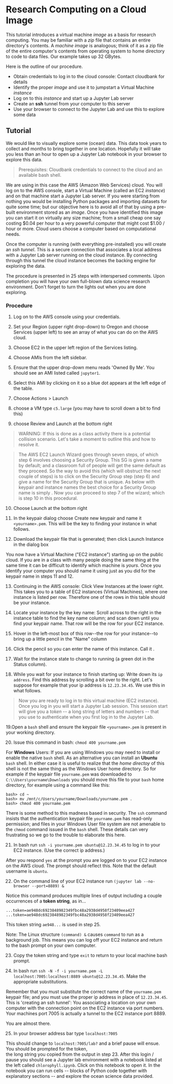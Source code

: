 # Research Computing on a Cloud Image

This tutorial introduces a virtual machine *image* as a basis for research computing. 
You may be familiar with a *zip* file that contains an entire directory's contents. A
*machine image* is analogous; think of it as a zip file of the entire computer's contents
from operating system to home directory to code to data files. Our example takes up 
32 GBytes. 

Here is the outline of our procedure.

- Obtain credentials to log in to the cloud console: Contact cloudbank for details
- Identify the proper *image* and use it to jumpstart a Virtual Machine *instance*
- Log on to this *instance* and start up a Jupyter Lab server
- Create an **ssh** tunnel from your computer to this server
- Use your browser to connect to the Jupyter Lab and use this to explore some data


## Tutorial


We would like to visually explore some (ocean) data. This data took years to collect and 
months to bring together in one location. Hopefully it will take you less than an hour to
open up a Jupyter Lab notebook in your browser to explore this data. 


> Prerequisites: Cloudbank credentials to connect to the cloud and an available bash shell.


We are using in this case the AWS (Amazon Web Services) cloud. You will log on to the AWS 
console, start a Virtual Machine (called an EC2 *instance*) and on that machine start a 
Jupyter Lab server. If you were starting from nothing you would be installing Python 
packages and importing datasets for quite some time; but our objective here is to avoid 
all of that by using a pre-built environment stored as an *image*. Once you have identified
this image you can start it on virtually any size machine; from a small cheap one say
costing $0.04 per hour to a very powerful computer that might cost $1.00 / hour or more. 
Cloud users choose a computer based on computational needs.


Once the computer is running (with everything pre-installed) you will create 
an *ssh tunnel*. This is a secure connection that associates a local address with a Jupyter Lab 
server running on the cloud instance. By connecting through this tunnel the cloud instance 
becomes the backing engine for exploring the data. 


The procedure is presented in 25 steps with interspersed comments.
Upon completion you will have your own full-blown data science research environment. 
Don't forget to turn the lights out when you are done exploring. 


### Procedure


1. Log on to the AWS console using your credentials.


2. Set your Region (upper right drop-down) to Oregon and choose Services (upper left) to see an 
array of what you can do on the AWS cloud.


3. Choose EC2 in the upper left region of the Services listing. 


4. Choose AMIs from the left sidebar.


5. Ensure that the upper drop-down menu reads 'Owned By Me'. You should see an AMI listed called `jupyter1`. 


6. Select this AMI by clicking on it so a blue dot appears at the left edge of the table.


7. Choose Actions > Launch 


8. choose a VM type `c5.large` (you may have to scroll down a bit to find this)


9. choose Review and Launch at the bottom right


> WARNING: If this is done as a class activity there is a potential collision scenario. Let's 
take a moment to outline this and how to resolve it.

> The AWS EC2 Launch Wizard goes through seven steps, of which step 6 involves choosing a 
Security Group. This SG is given a name by default; and a classroom full of people will get
the same default as they proceed. So the way to avoid this (which will obstruct the next 
couple of steps) is to click on the Security Group step (step 6) and give a name for the 
Security Group that is unique. As below with keypair and instance names the best choice 
for a Security Group name is simply <yourname>. Now you can proceed to step 7 of the wizard;
which is step 10 in this procedural. 


10. Choose Launch at the bottom right


11. In the keypair dialog choose Create new keypair and name it `<yourname>.pem`. 
This will be the key to finding your instance in what follows.


12. Download the keypair file that is generated; then click Launch Instance in the dialog box

 
You now have a Virtual Machine ("EC2 instance") starting up on the public cloud. If you are in
a class with many people doing the same thing at the same time it can be difficult to identify
which machine is *yours*. Once you identify your computer you should name it using <yourname> 
just as you did for the keypair name in steps 11 and 12.

 

13. Continuing in the AWS console: Click View Instances at the lower right. This takes 
you to a table of EC2 instances (Virtual Machines), where one instance is listed per row. 
Therefore one of the rows in this table should be your instance.


14. Locate your instance by the key name: Scroll across to the right in the instance table to find the 
key name column; 
and scan down until you find your keypair name. That row will be the row for your EC2 instance.


15. Hover in the left-most box of this row--the row for your instance--to bring up a little pencil in the "Name" column


16. Click the pencil so you can enter the name of this instance. Call it <yourname>.


17. Wait for the instance state to change to running (a green dot in the Status column). 


18. While you wait for your instance to finish starting up: Write down its `ip address`. 
Find this address by scrolling a bit over to the right. Let's suppose for example that 
your ip address is `12.23.34.45`. We use this in what follows.

 

> Now you are ready to log in to this virtual machine (EC2 instance). 
Once you log in you will start a Jupyter Lab session. This session start
will give you a *token* -- a long string of letters and numbers -- that 
you use to authenticate when you first log in to the Jupyter Lab.

 

19.Open a `bash` shell and ensure the keypair file `<yourname>.pem` is present in your working directory.


20. Issue this command in bash: `chmod 400 yourname.pem`

 

For **Windows** Users: If you are using Windows you may need to install or enable the native `bash` shell. 
As an alternative you can install an **Ubuntu** `bash` shell. In either case it is useful to realize that
the *home directoy* of this shell is not the same thing as the Windows User home directory. So for example
if the keypair file `yourname.pem` was downloaded to `C:\\Users\yourname\Downloads` you should move this 
file to your `bash` home directory, for example using a command like this: 


```
bash> cd ~
bash> mv /mnt/c/Users/yourname/Downloads/yourname.pem .
bash> chmod 400 yourname.pem
```

There is some method to this madness based in security. The `ssh` command insists that the 
authentication keypair file `yourname.pem` has read-only permission; and files in your Windows User file system
are not amenable to the `chmod` command issued in the `bash` shell. 
These details can very frustrating so we go to the trouble to elaborate this here.

 

21. In bash run `ssh -i yourname.pem ubuntu@12.23.34.45` to log in to your EC2 instance. (Use the correct ip address.)

 

After you respond `yes` at the prompt you are logged on to your EC2 instance on the AWS cloud. The prompt should reflect this.
Note that the default username is `ubuntu`. 

 

22. On the command line of your EC2 instance run `(jupyter lab --no-browser --port=8889) &`


Notice this command produces multiple lines of output including a couple occurrences of a 
**token string**, as in...

 
```
...token=ae948dc6923848982349fbc48a2938d4958f23409eea427
...token=ae948dc6923848982349fbc48a2938d4958f23409eea427
```


This token string `ae948...` is used in step 25. 


Note: The Linux structure `(command) &` causes `command` to run as a background job. 
This means you can log off your EC2 instance and return to the bash prompt on your own computer. 


23. Copy the token string and type `exit` to return to your local machine bash prompt.


24. In bash run `ssh -N -f -i yourname.pem -L localhost:7005:localhost:8889 ubuntu@12.23.34.45`. Make the appropriate substitutions.

 

Remember that you must substitute the correct name of the `yourname.pem` keypair file; 
and you must use the proper ip address in place of `12.23.34.45`. 
This is 'creating an ssh tunnel': You associating a location on your own computer 
with the connection point on the EC2 instance via port numbers. Your machines port 7005 is actually a tunnel to the 
EC2 instance port 8889.

 
You are almost there. 


25. In your browser address bar type `localhost:7005`

 
This should change to `localhost:7005/lab?` and a brief pause will ensue. You should be prompted for the token,  
the long string you copied from the output in step 23. After this login / pause you should see a Jupyter lab 
environment with a notebook listed at the left called `chlorophyll.ipynb`. Click on this notebook to open it.
In the notebook you can run cells -- blocks of Python code together with explanatory sections -- 
and explore the ocean science data provided.
